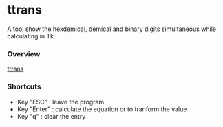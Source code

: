 # ttrans
  A tool show the hexdemical, demical and binary digits simultaneous while calculating in Tk.
### Overview
  [ttrans](http://imgur.com/19g7kLY)
### Shortcuts
  * Key "ESC" :  leave the program
  * Key "Enter" :  calculate the equation or to tranform the value
  * Key "q" : clear the entry

